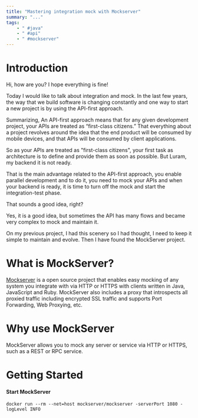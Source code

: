 ```yaml
---
title: "Mastering integration mock with Mockserver"
summary: "..."
tags:
    - " #java"
    - " #api"
    - " #mockserver"
---
```


# Introduction

Hi, how are you? I hope everything is fine!

Today I would like to talk about integration and mock. In the last few years, the way that we build software is changing constantly and one way to start a new project is by using the API-first approach.

Summarizing, An API-first approach means that for any given development project, your APIs are treated as “first-class citizens.” That everything about a project revolves around the idea that the end product will be consumed by mobile devices, and that APIs will be consumed by client applications.

So as your APIs are treated as "first-class citizens", your first task as architecture is to define and provide them as soon as possible. But Luram, my backend it is not ready.

That is the main advantage related to the API-first approach, you enable parallel development and to do it, you need to mock your APIs and when your backend is ready, it is time to turn off the mock and start the integration-test phase.

That sounds a good idea, right?

Yes, it is a good idea, but sometimes the API has many flows and became very complex to mock and maintain it.

On my previous project, I had this scenery so I had thought,  I need to keep it simple to maintain and evolve. Then I have found the MockServer project.

# What is MockServer?

[Mockserver](https://github.com/mock-server/mockserver) is a open source project that enables easy mocking of any system you integrate with via HTTP or HTTPS with clients written in Java, JavaScript and Ruby. MockServer also includes a proxy that introspects all proxied traffic including encrypted SSL traffic and supports Port Forwarding, Web Proxying, etc.

# Why use MockServer
  
MockServer allows you to mock any server or service via HTTP or HTTPS, such as a REST or RPC service.

# Getting Started

#### Start MockServer

```
docker run --rm --net=host mockserver/mockserver -serverPort 1080 -logLevel INFO
```